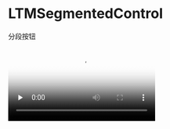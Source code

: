 # LTMSegmentedControl
分段按钮

<video id="video" controls="" preload="none" poster="https://github.com/Les-Trois-Mousquetaires/LTMSegmentedControl/blob/master/tutorial.jpg">
      <source id="mp4" src="https://github.com/Les-Trois-Mousquetaires/LTMSegmentedControl/blob/master/tutorial.mp4" type="video/mp4">
      </video>
